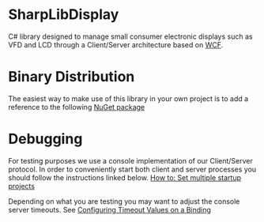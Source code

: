# SharpLibDisplay

C# library designed to manage small consumer electronic displays such as VFD and LCD through a Client/Server architecture based on [WCF](https://docs.microsoft.com/en-us/dotnet/framework/wcf/index).

# Binary Distribution

The easiest way to make use of this library in your own project is to add a reference to the following [NuGet package](https://www.nuget.org/packages/SharpLibDisplay/)

# Debugging

For testing purposes we use a console implementation of our Client/Server protocol.
In order to conveniently start both client and server processes you should follow the instructions linked below.
[How to: Set multiple startup projects](https://docs.microsoft.com/en-us/visualstudio/ide/how-to-set-multiple-startup-projects?view=vs-2017)

Depending on what you are testing you may want to adjust the console server timeouts. 
See [Configuring Timeout Values on a Binding](https://docs.microsoft.com/en-us/dotnet/framework/wcf/feature-details/configuring-timeout-values-on-a-binding)